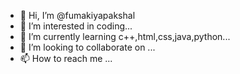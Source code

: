 - 👋 Hi, I’m @fumakiyapakshal
- 👀 I’m interested in coding...
- 🌱 I’m currently learning c++,html,css,java,python...
- 💞️ I’m looking to collaborate on ...
- 📫 How to reach me ...

<!---
fumakiyapakshal/fumakiyapakshal is a ✨ special ✨ repository because its `README.md` (this file) appears on your GitHub profile.
You can click the Preview link to take a look at your changes.
--->
